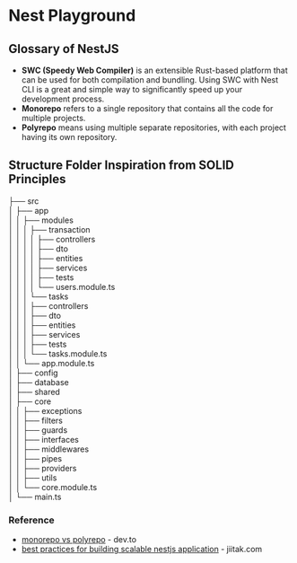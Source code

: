 # Nest Playground

## Glossary of NestJS

- **SWC (Speedy Web Compiler)** is an extensible Rust-based platform that can be used for both compilation and bundling. Using SWC with Nest CLI is a great and simple way to significantly speed up your development process.
- **Monorepo** refers to a single repository that contains all the code for multiple projects.
- **Polyrepo** means using multiple separate repositories, with each project having its own repository.

## Structure Folder Inspiration from SOLID Principles

├── src  
│   ├── app  
│   │   ├── modules  
│   │   │   ├── transaction  
│   │   │   │   ├── controllers  
│   │   │   │   ├── dto  
│   │   │   │   ├── entities  
│   │   │   │   ├── services  
│   │   │   │   ├── tests  
│   │   │   │   └── users.module.ts  
│   │   │   └── tasks  
│   │   │       ├── controllers  
│   │   │       ├── dto  
│   │   │       ├── entities  
│   │   │       ├── services  
│   │   │       ├── tests  
│   │   │       └── tasks.module.ts  
│   │   └── app.module.ts  
│   ├── config  
│   ├── database  
│   ├── shared  
│   ├── core  
│   │   ├── exceptions  
│   │   ├── filters  
│   │   ├── guards  
│   │   ├── interfaces  
│   │   ├── middlewares  
│   │   ├── pipes  
│   │   ├── providers  
│   │   ├── utils  
│   │   └── core.module.ts  
│   └── main.ts  

### Reference

- [monorepo vs polyrepo](https://dev.to/bitdev_/monorepo-vs-polyrepo-j9) - dev.to
- [best practices for building scalable nestjs application](https://www.jiitak.com/blog/best-practices-for-building-scalable-nestjs-applications#section-0) - jiitak.com
